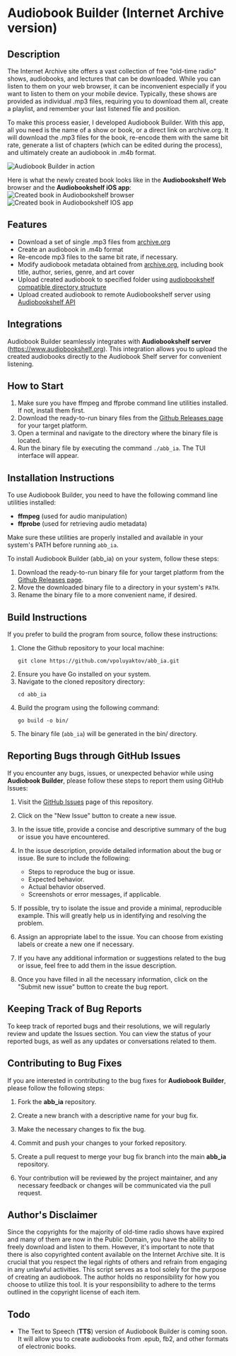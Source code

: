 # Audiobook Builder (Internet Archive version)

## Description

The Internet Archive site offers a vast collection of free "old-time radio" shows, audiobooks, and lectures that can be downloaded. While you can listen to them on your web browser, it can be inconvenient especially if you want to listen to them on your mobile device. Typically, these shows are provided as individual .mp3 files, requiring you to download them all, create a playlist, and remember your last listened file and position.

To make this process easier, I developed Audiobook Builder. With this app, all you need is the name of a show or book, or a direct link on archive.org. It will download the .mp3 files for the book, re-encode them with the same bit rate, generate a list of chapters (which can be edited during the process), and ultimately create an audiobook in .m4b format.


![Audiobook Builder in action](https://github.com/vpoluyaktov/abb_ia/blob/master/assets/abb_ia.gif)

Here is what the newly created book looks like in the **Audiobookshelf Web** browser and the **Audiobookshelf iOS app**:
![Created book in Audiobookshelf browser](https://github.com/vpoluyaktov/abb_ia/blob/master/assets/audiobookshelf_browser.png)
![Created book in Audiobookshelf IOS app](https://github.com/vpoluyaktov/abb_ia/blob/master/assets/audiobookshelf_ios.png)

## Features

- Download a set of single .mp3 files from [archive.org](https://archive.org)
- Create an audiobook in .m4b format
- Re-encode mp3 files to the same bit rate, if necessary.
- Modify audiobook metadata obtained from [archive.org](https://archive.org), including book title, author, series, genre, and art cover
- Upload created audiobook to specified folder using [audiobookshelf compatible directory structure](https://www.audiobookshelf.org/docs/#book-directory-structure)
- Upload created audiobook to remote Audiobookshelf server using [Audiobookshelf API](https://api.audiobookshelf.org/)

## Integrations

Audiobook Builder seamlessly integrates with **Audiobookshelf server** (https://www.audiobookshelf.org). This integration allows you to upload the created audiobooks directly to the Audiobook Shelf server for convenient listening.

## How to Start

1. Make sure you have ffmpeg and ffprobe command line utilities installed. If not, install them first.
2. Download the ready-to-run binary files from the [Github Releases page](https://github.com/vpoluyaktov/abb_ia/releases) for your target platform.
3. Open a terminal and navigate to the directory where the binary file is located.
4. Run the binary file by executing the command `./abb_ia`. The TUI interface will appear.

## Installation Instructions

To use Audiobook Builder, you need to have the following command line utilities installed:

- **ffmpeg** (used for audio manipulation)
- **ffprobe** (used for retrieving audio metadata)

Make sure these utilities are properly installed and available in your system's PATH before running `abb_ia`.

To install Audiobook Builder (abb_ia) on your system, follow these steps:

1. Download the ready-to-run binary file for your target platform from the [Github Releases page](https://github.com/vpoluyaktov/abb_ia/releases).
2. Move the downloaded binary file to a directory in your system's `PATH`.
3. Rename the binary file to a more convenient name, if desired.

## Build Instructions

If you prefer to build the program from source, follow these instructions:

1. Clone the Github repository to your local machine:
   ```
   git clone https://github.com/vpoluyaktov/abb_ia.git
   ```
2. Ensure you have Go installed on your system.
3. Navigate to the cloned repository directory:
   ```
   cd abb_ia
   ```
4. Build the program using the following command:
   ```
   go build -o bin/
   ```
5. The binary file (`abb_ia`) will be generated in the bin/ directory.

## Reporting Bugs through GitHub Issues

If you encounter any bugs, issues, or unexpected behavior while using **Audiobook Builder**, please follow these steps to report them using GitHub Issues:

1. Visit the [GitHub Issues](https://github.com/vpoluyaktov/abb_ia/issues) page of this repository.

2. Click on the "New Issue" button to create a new issue.

3. In the issue title, provide a concise and descriptive summary of the bug or issue you have encountered.

4. In the issue description, provide detailed information about the bug or issue. Be sure to include the following:
   - Steps to reproduce the bug or issue.
   - Expected behavior.
   - Actual behavior observed.
   - Screenshots or error messages, if applicable.

5. If possible, try to isolate the issue and provide a minimal, reproducible example. This will greatly help us in identifying and resolving the problem.

6. Assign an appropriate label to the issue. You can choose from existing labels or create a new one if necessary.

7. If you have any additional information or suggestions related to the bug or issue, feel free to add them in the issue description.

8. Once you have filled in all the necessary information, click on the "Submit new issue" button to create the bug report.

## Keeping Track of Bug Reports

To keep track of reported bugs and their resolutions, we will regularly review and update the Issues section. You can view the status of your reported bugs, as well as any updates or conversations related to them.

## Contributing to Bug Fixes

If you are interested in contributing to the bug fixes for **Audiobook Builder**, please follow the following steps:

1. Fork the **abb_ia** repository.

2. Create a new branch with a descriptive name for your bug fix.

3. Make the necessary changes to fix the bug.

4. Commit and push your changes to your forked repository.

5. Create a pull request to merge your bug fix branch into the main **abb_ia** repository.

6. Your contribution will be reviewed by the project maintainer, and any necessary feedback or changes will be communicated via the pull request.

## Author's Disclaimer

Since the copyrights for the majority of old-time radio shows have expired and many of them are now in the Public Domain, you have the ability to freely download and listen to them. However, it's important to note that there is also copyrighted content available on the Internet Archive site. It is crucial that you respect the legal rights of others and refrain from engaging in any unlawful activities. This script serves as a tool solely for the purpose of creating an audiobook. The author holds no responsibility for how you choose to utilize this tool. It is your responsibility to adhere to the terms outlined in the copyright license of each item.

## Todo
- The Text to Speech (**TTS**) version of Audiobook Builder is coming soon. It will allow you to create audiobooks from .epub, fb2, and other formats of electronic books.


